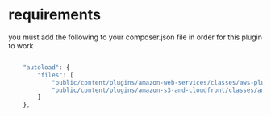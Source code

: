 # requirements
you must add the following to your composer.json file in order for this plugin to work

``` javascript

    "autoload": {
		"files": [
			"public/content/plugins/amazon-web-services/classes/aws-plugin-base.php",
			"public/content/plugins/amazon-s3-and-cloudfront/classes/amazon-s3-and-cloudfront.php"
		]
	},

```